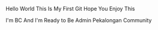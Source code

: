 Hello World
This Is My First Git
Hope You Enjoy This

I'm BC
And I'm Ready to Be Admin Pekalongan Community